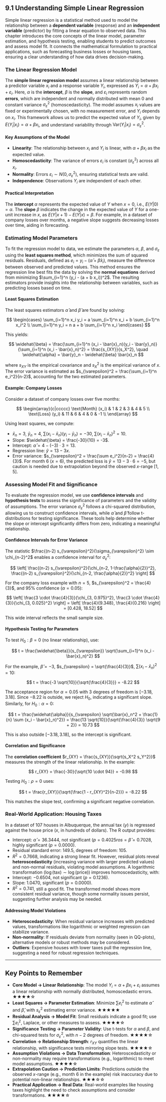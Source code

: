 ## 9.1 Understanding Simple Linear Regression

Simple linear regression is a statistical method used to model the relationship between a **dependent variable** (response) and an **independent variable** (predictor) by fitting a linear equation to observed data. This chapter introduces the core concepts of the linear model, parameter estimation, and hypothesis testing, enabling students to predict outcomes and assess model fit. It connects the mathematical formulation to practical applications, such as forecasting business losses or housing taxes, ensuring a clear understanding of how data drives decision-making.

### The Linear Regression Model

The **simple linear regression model** assumes a linear relationship between a predictor variable $x_i$ and a response variable $Y_i$, expressed as $Y_i = \alpha + \beta x_i + \varepsilon_i$. Here, $\alpha$ is the **intercept**, $\beta$ is the **slope**, and $\varepsilon_i$ represents random **errors**, which are independent and normally distributed with mean 0 and constant variance $\sigma_{\varepsilon}^2$ (homoscedasticity). The model assumes $x_i$ values are fixed or experimentally chosen, with no measurement error, and $Y_i$ depends on $x_i$. This framework allows us to predict the expected value of $Y_i$, given by $E(Y_i | x_i) = \alpha + \beta x_i$, and understand variability through $\text{Var}(Y_i | x_i) = \sigma_{\varepsilon}^2$.

#### Key Assumptions of the Model

- **Linearity**: The relationship between $x_i$ and $Y_i$ is linear, with $\alpha + \beta x_i$ as the expected value.
- **Homoscedasticity**: The variance of errors $\varepsilon_i$ is constant ($\sigma_{\varepsilon}^2$) across all $x_i$.
- **Normality**: Errors $\varepsilon_i \sim N(0, \sigma_{\varepsilon}^2)$, ensuring statistical tests are valid.
- **Independence**: Observations $Y_i$ are independent of each other.

#### Practical Interpretation

The **intercept** $\alpha$ represents the expected value of $Y$ when $x = 0$, i.e., $E(Y | 0) = \alpha$. The **slope** $\beta$ indicates the change in the expected value of $Y$ for a one-unit increase in $x$, as $E(Y | x+1) - E(Y | x) = \beta$. For example, in a dataset of company losses over months, a negative slope suggests decreasing losses over time, aiding in forecasting.

### Estimating Model Parameters

To fit the regression model to data, we estimate the parameters $\alpha$, $\beta$, and $\sigma_{\varepsilon}$ using the **least squares method**, which minimizes the sum of squared residuals. Residuals, defined as $e_i = y_i - (\widehat{\alpha} + \widehat{\beta} x_i)$, measure the difference between observed and predicted values. This method ensures the regression line best fits the data by solving the **normal equations** derived from minimizing $\sum_{i=1}^n (y_i - (a + b x_i))^2$. The resulting estimators provide insights into the relationship between variables, such as predicting losses based on time.

#### Least Squares Estimation

The least squares estimators $\widehat{\alpha}$ and $\widehat{\beta}$ are found by solving:

$$
\begin{cases}
\sum_{i=1}^n x_i y_i = a \sum_{i=1}^n x_i + b \sum_{i=1}^n x_i^2 \\
\sum_{i=1}^n y_i = n a + b \sum_{i=1}^n x_i
\end{cases}
$$

This yields:

$$
\widehat{\beta} = \frac{\sum_{i=1}^n (x_i - \bar{x}_n)(y_i - \bar{y}_n)}{\sum_{i=1}^n (x_i - \bar{x}_n)^2} = \frac{s_{XY}}{s_X^2}, \quad \widehat{\alpha} = \bar{y}_n - \widehat{\beta} \bar{x}_n
$$

where $s_{XY}$ is the empirical covariance and $s_X^2$ is the empirical variance of $x$. The error variance is estimated as $s_{\varepsilon}^2 = \frac{\sum_{i=1}^n e_i^2}{n-2}$, accounting for the two estimated parameters.

#### Example: Company Losses

Consider a dataset of company losses over five months:

$$
\begin{array}{c|ccccc}
\text{Month} (x_i) & 1 & 2 & 3 & 4 & 5 \\
\text{Loss} (y_i) & 11 & 6 & 4 & 0 & -1 \\
\end{array}
$$

Using least squares, we compute:

- $\bar{x}_n = 3$, $\bar{y}_n = 4$, $\sum (x_i - \bar{x}_n)(y_i - \bar{y}_n) = -30$, $\sum (x_i - \bar{x}_n)^2 = 10$.
- Slope: $\widehat{\beta} = \frac{-30}{10} = -3$.
- Intercept: $\widehat{\alpha} = 4 - (-3) \cdot 3 = 13$.
- Regression line: $\widehat{y} = 13 - 3x$.
- Error variance: $s_{\varepsilon}^2 = \frac{\sum e_i^2}{n-2} = \frac{4}{3}$.
  For month 6 ($x = 6$), the predicted loss is $\widehat{y} = 13 - 3 \cdot 6 = -5$, but caution is needed due to extrapolation beyond the observed $x$-range [1, 5].

### Assessing Model Fit and Significance

To evaluate the regression model, we use **confidence intervals** and **hypothesis tests** to assess the significance of parameters and the validity of assumptions. The error variance $\sigma_{\varepsilon}^2$ follows a chi-squared distribution, allowing us to construct confidence intervals, while $\widehat{\alpha}$ and $\widehat{\beta}$ follow t-distributions for testing significance. These tools help determine whether the slope or intercept significantly differs from zero, indicating a meaningful relationship.

#### Confidence Intervals for Error Variance

The statistic $\frac{(n-2) s_{\varepsilon}^2}{\sigma_{\varepsilon}^2} \sim \chi_{n-2}^2$ enables a confidence interval for $\sigma_{\varepsilon}^2$:

$$
\left[ \frac{(n-2) s_{\varepsilon}^2}{\chi_{n-2, 1-\frac{\alpha}{2}}^2}, \frac{(n-2) s_{\varepsilon}^2}{\chi_{n-2, \frac{\alpha}{2}}^2} \right]
$$

For the company loss example with $n = 5$, $s_{\varepsilon}^2 = \frac{4}{3}$, and 95% confidence ($\alpha = 0.05$):

$$
\left[ \frac{3 \cdot \frac{4}{3}}{\chi_{3, 0.975}^2}, \frac{3 \cdot \frac{4}{3}}{\chi_{3, 0.025}^2} \right] = \left[ \frac{4}{9.348}, \frac{4}{0.216} \right] = [0.428, 18.52]
$$

This wide interval reflects the small sample size.

#### Hypothesis Testing for Parameters

To test $H_0: \beta = 0$ (no linear relationship), use:

$$
t = \frac{\widehat{\beta}}{s_{\varepsilon}} \sqrt{\sum_{i=1}^n (x_i - \bar{x}_n)^2}
$$

For the example, $\widehat{\beta} = -3$, $s_{\varepsilon} = \sqrt{\frac{4}{3}}$, $\sum (x_i - \bar{x}_n)^2 = 10$:

$$
t = \frac{-3 \sqrt{10}}{\sqrt{\frac{4}{3}}} = -8.22
$$

The acceptance region for $\alpha = 0.05$ with 3 degrees of freedom is $[-3.18, 3.18]$. Since $-8.22$ is outside, we reject $H_0$, indicating a significant slope. Similarly, for $H_0: \alpha = 0$:

$$
t = \frac{\widehat{\alpha}}{s_{\varepsilon} \sqrt{\bar{x}_n^2 + \frac{1}{n} \sum (x_i - \bar{x}_n)^2}} = \frac{13 \sqrt{10}}{\sqrt{\frac{4}{3}} \sqrt{9 + 2}} = 10.73
$$

This is also outside $[-3.18, 3.18]$, so the intercept is significant.

#### Correlation and Significance

The **correlation coefficient** $r_{XY} = \frac{s_{XY}}{\sqrt{s_X^2 s_Y^2}}$ measures the strength of the linear relationship. In the example:

$$
r_{XY} = \frac{-30}{\sqrt{10 \cdot 94}} = -0.98
$$

Testing $H_0: \rho = 0$ uses:

$$
t = \frac{r_{XY}}{\sqrt{\frac{1 - r_{XY}^2}{n-2}}} = -8.22
$$

This matches the slope test, confirming a significant negative correlation.

### Real-World Application: Housing Taxes

In a dataset of 107 houses in Albuquerque, the annual tax ($y$) is regressed against the house price ($x$, in hundreds of dollars). The R output provides:

- Intercept: $\widehat{\alpha} = 36.3444$, not significant ($p = 0.4025ros = \widehat{\beta} = 0.7028$, highly significant ($p = 0.0000$).
- Residual standard error: 149.5, degrees of freedom: 105.
- $R^2 = 0.7668$, indicating a strong linear fit.
  However, residual plots reveal **heteroscedasticity** (increasing variance with larger predicted values) and non-normal residuals, violating model assumptions. A logarithmic transformation ($\log(\text{tax}) \sim \log(\text{price})$) improves homoscedasticity, with:
- Intercept: $-0.6504$, not significant ($p = 0.1236$).
- Slope: $1.0470$, significant ($p = 0.0000$).
- $R^2 = 0.741$, still a good fit.
  The transformed model shows more consistent residual variance, though some normality issues persist, suggesting further analysis may be needed.

#### Addressing Model Violations

- **Heteroscedasticity**: When residual variance increases with predicted values, transformations like logarithmic or weighted regression can stabilize variance.
- **Non-normality**: If residuals deviate from normality (seen in QQ-plots), alternative models or robust methods may be considered.
- **Outliers**: Expensive houses with lower taxes pull the regression line, suggesting a need for robust regression techniques.

---

## Key Points to Remember

- **Core Model → Linear Relationship**: The model $Y_i = \alpha + \beta x_i + \varepsilon_i$ assumes a linear relationship with normally distributed, homoscedastic errors. ★★★★☆
- **Least Squares → Parameter Estimation**: Minimize $\sum e_i^2$ to estimate $\widehat{\alpha}$ and $\widehat{\beta}$, with $s_{\varepsilon}^2$ estimating error variance. ★★★★★
- **Residual Analysis → Model Fit**: Small residuals indicate a good fit; use $\sum e_i^2$, Laplace, or other measures to assess. ★★★★☆
- **Significance Testing → Parameter Validity**: Use t-tests for $\alpha$ and $\beta$, and chi-squared tests for $\sigma_{\varepsilon}^2$, with $n-2$ degrees of freedom. ★★★★☆
- **Correlation → Relationship Strength**: $r_{XY}$ quantifies the linear relationship, with significance tests mirroring slope tests. ★★★★☆
- **Assumption Violations → Data Transformation**: Heteroscedasticity or non-normality may require transformations (e.g., logarithmic) to meet model assumptions. ★★★★☆
- **Extrapolation Caution → Prediction Limits**: Predictions outside the observed $x$-range (e.g., month 6 in the example) risk inaccuracy due to potential non-linear relationships. ★★★☆☆
- **Practical Application → Real Data**: Real-world examples like housing taxes highlight the need to check assumptions and consider transformations. ★★★★☆
